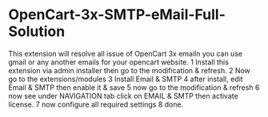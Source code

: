 # OpenCart-3x-SMTP-eMail-Full-Solution
This extension will resolve all issue of OpenCart 3x emailn you can use gmail or any another emails for your opencart website. 
1 Install this extension via admin installer then go to the modification & refresh.
2 Now go to the extensions/modules
3 Install Email & SMTP
4 after install, edit Email & SMTP then enable it & save
5 now go to the modification & refresh
6 now see under NAVIGATION tab click on EMAIL & SMTP then activate license.
7 now configure all required settings
8 done.
